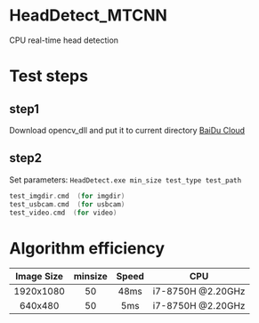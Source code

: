 # HeadDetect_MTCNN
CPU real-time head detection

# Test steps
## step1
Download opencv_dll and put it to current directory [BaiDu Cloud](https://pan.baidu.com/s/143Ia9lH9BXNiv-hSPSu4Bw)
## step2
Set parameters:
`HeadDetect.exe min_size test_type test_path`
```cpp
test_imgdir.cmd  (for imgdir)
test_usbcam.cmd  (for usbcam)
test_video.cmd  (for video)
```
# Algorithm efficiency
| Image Size | minsize | Speed | CPU |
|:------:|:------:|:------:|:------:|
| 1920x1080 | 50 | 48ms| i7-8750H @2.20GHz |
| 640x480 | 50 | 5ms| i7-8750H @2.20GHz |
